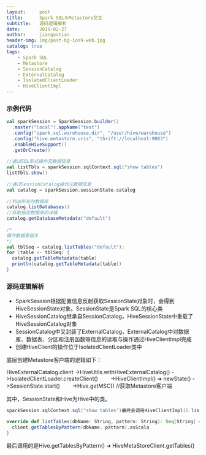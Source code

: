 ```yaml
---
layout:     post
title:      Spark SQL与Metastore交互
subtitle:   源码逻辑解析
date:       2019-02-27
author:     jianguotian
header-img: img/post-bg-ios9-web.jpg
catalog: true
tags:
    - Spark SQL
    - Metastore
    - SessionCatalog
    - ExternalCatalog
	- IsolatedClientLoader
	- HiveClientImpl
---
```


### 示例代码
```scala
val sparkSession = SparkSession.builder()
  .master("local").appName("test")
  .config("spark.sql.warehouse.dir", "/user/hive/warehouse")
  .config("hive.metastore.uris", "thrift://localhost:9083")
  .enableHiveSupport()
  .getOrCreate()
 
//通过SQL形式操作元数据信息
val listTbls = sparkSession.sqlContext.sql("show tables")
listTbls.show()
 
//通过SessionCatalog操作元数据信息
val catalog = sparkSession.sessionState.catalog
 
//列出所有的数据库
catalog.listDatabases()
//获取指定数据库的详情
catalog.getDatabaseMetadata("default")
 
/*
操作数据表相关
*/
val tblSeq = catalog.listTables("default");
for (table <- tblSeq) {
  catalog.getTableMetadata(table)
  println(catalog.getTableMetadata(table))
}
```
### 源码逻辑解析
- SparkSession根据配置信息反射获取SessionState对象时，会得到HiveSessionState对象。SessionState是Spark SQL的核心类
- HiveSessionCatalog继承自SessionCatalog，HiveSessionState中重载了HiveSessionCatalog对象
- SessionCatalog中又封装了ExternalCatalog，ExternalCatalog中对数据库、数据表、分区和注册函数等信息的读取与操作通过HiveClientImpl完成
- 创建HiveClient的操作位于IsolatedClientLoader类中

底层创建Metastore客户端的逻辑如下：

HiveExternalCatalog.client
  ->HiveUtils.withHiveExternalCatalog()
  ->IsolatedClientLoader.createClient()
  ->HiveClientImpl() ➔ newState()
  ->SessionState.start()
  ->Hive.getMSC()  //获取Metastore客户端

其中，SessionState和Hive为Hive中的类。
```scala
sparkSession.sqlContext.sql("show tables")最终会调用HiveClientImpl().listTables():

override def listTables(dbName: String, pattern: String): Seq[String] = withHiveState {
  client.getTablesByPattern(dbName, pattern).asScala
}
```
最后调用的是Hive.getTablesByPattern() ➔ HiveMetaStoreClient.getTables()